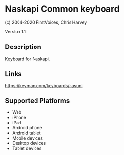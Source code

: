 Naskapi Common keyboard
==============

(c) 2004-2020 FirstVoices, Chris Harvey

Version 1.1

Description
-----------

Keyboard for Naskapi.

Links
-----
https://keyman.com/keyboards/nasuni

Supported Platforms
-------------------
 * Web
 * iPhone
 * iPad
 * Android phone
 * Android tablet
 * Mobile devices
 * Desktop devices
 * Tablet devices

